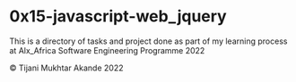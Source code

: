 # 0x15-javascript-web_jquery

This is a directory of tasks and project done as part of my learning process at Alx_Africa Software Engineering Programme 2022

© Tijani Mukhtar Akande 2022
